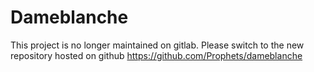 # Dameblanche
This project is no longer maintained on gitlab. 
Please switch to the new repository hosted on github https://github.com/Prophets/dameblanche
